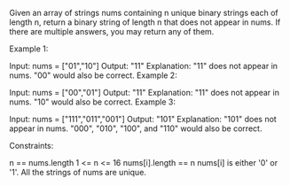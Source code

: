 Given an array of strings nums containing n unique binary strings each of length n, return a binary string of length n that does not appear in nums. If there are multiple answers, you may return any of them.



Example 1:

Input: nums = ["01","10"]
Output: "11"
Explanation: "11" does not appear in nums. "00" would also be correct.
Example 2:

Input: nums = ["00","01"]
Output: "11"
Explanation: "11" does not appear in nums. "10" would also be correct.
Example 3:

Input: nums = ["111","011","001"]
Output: "101"
Explanation: "101" does not appear in nums. "000", "010", "100", and "110" would also be correct.


Constraints:

n == nums.length
1 <= n <= 16
nums[i].length == n
nums[i] is either '0' or '1'.
All the strings of nums are unique.